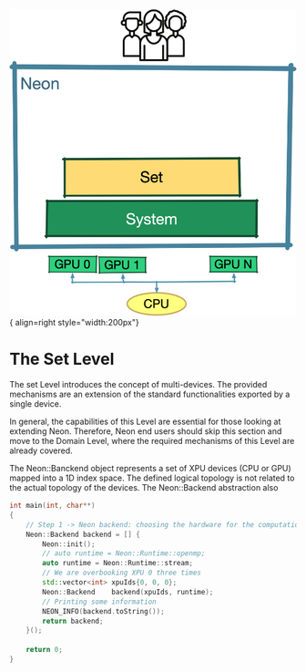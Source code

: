 ![](img/02-layers-set.png){ align=right style="width:200px"}

# The Set Level

The set Level introduces the concept of multi-devices. The provided mechanisms are an extension of the standard
functionalities exported by a single device.

In general, the capabilities of this Level are essential for those looking at extending Neon. Therefore, Neon end users
should skip this section and move to the Domain Level, where the required mechanisms of this Level are already covered.

The Neon::Banckend object represents a set of XPU devices (CPU or GPU) mapped into a 1D index space. The defined logical
topology is not related to the actual topology of the devices. The Neon::Backend abstraction also 

```cpp linenums="26"  title="Neon/tutorials/introduction/domainLevel/domainLevel.cpp"
int main(int, char**)
{
    // Step 1 -> Neon backend: choosing the hardware for the computation
    Neon::Backend backend = [] {
        Neon::init();
        // auto runtime = Neon::Runtime::openmp;
        auto runtime = Neon::Runtime::stream;
        // We are overbooking XPU 0 three times
        std::vector<int> xpuIds{0, 0, 0};
        Neon::Backend    backend(xpuIds, runtime);
        // Printing some information
        NEON_INFO(backend.toString());
        return backend;
    }();
    
    return 0;
}
```